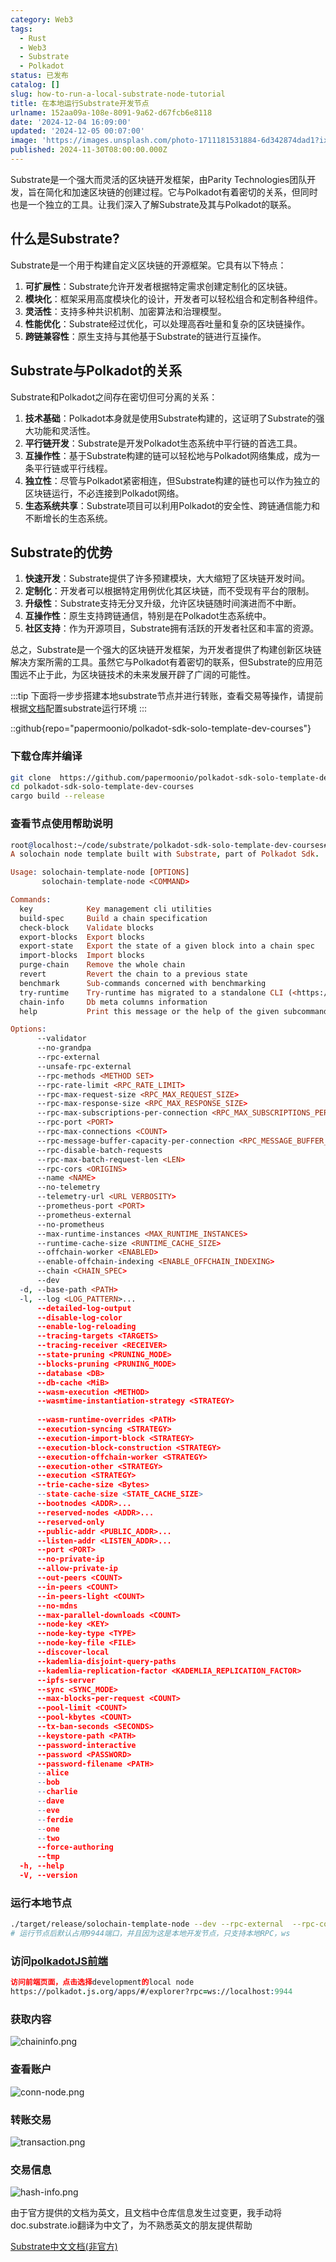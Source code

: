 ```yaml
---
category: Web3
tags:
  - Rust
  - Web3
  - Substrate
  - Polkadot
status: 已发布
catalog: []
slug: how-to-run-a-local-substrate-node-tutorial
title: 在本地运行Substrate开发节点
urlname: 152aa09a-108e-8091-9a62-d67fcb6e8118
date: '2024-12-04 16:09:00'
updated: '2024-12-05 00:07:00'
image: 'https://images.unsplash.com/photo-1711181531884-6d342874dad1?ixlib=rb-4.0.3&q=85&fm=jpg&crop=entropy&cs=srgb'
published: 2024-11-30T08:00:00.000Z
---
```


Substrate是一个强大而灵活的区块链开发框架，由Parity Technologies团队开发，旨在简化和加速区块链的创建过程。它与Polkadot有着密切的关系，但同时也是一个独立的工具。让我们深入了解Substrate及其与Polkadot的联系。


## 什么是Substrate?


Substrate是一个用于构建自定义区块链的开源框架。它具有以下特点：

1. **可扩展性**：Substrate允许开发者根据特定需求创建定制化的区块链。
2. **模块化**：框架采用高度模块化的设计，开发者可以轻松组合和定制各种组件。
3. **灵活性**：支持多种共识机制、加密算法和治理模型。
4. **性能优化**：Substrate经过优化，可以处理高吞吐量和复杂的区块链操作。
5. **跨链兼容性**：原生支持与其他基于Substrate的链进行互操作。

## Substrate与Polkadot的关系


Substrate和Polkadot之间存在密切但可分离的关系：

1. **技术基础**：Polkadot本身就是使用Substrate构建的，这证明了Substrate的强大功能和灵活性。
2. **平行链开发**：Substrate是开发Polkadot生态系统中平行链的首选工具。
3. **互操作性**：基于Substrate构建的链可以轻松地与Polkadot网络集成，成为一条平行链或平行线程。
4. **独立性**：尽管与Polkadot紧密相连，但Substrate构建的链也可以作为独立的区块链运行，不必连接到Polkadot网络。
5. **生态系统共享**：Substrate项目可以利用Polkadot的安全性、跨链通信能力和不断增长的生态系统。

## Substrate的优势

1. **快速开发**：Substrate提供了许多预建模块，大大缩短了区块链开发时间。
2. **定制化**：开发者可以根据特定用例优化其区块链，而不受现有平台的限制。
3. **升级性**：Substrate支持无分叉升级，允许区块链随时间演进而不中断。
4. **互操作性**：原生支持跨链通信，特别是在Polkadot生态系统中。
5. **社区支持**：作为开源项目，Substrate拥有活跃的开发者社区和丰富的资源。

总之，Substrate是一个强大的区块链开发框架，为开发者提供了构建创新区块链解决方案所需的工具。虽然它与Polkadot有着密切的联系，但Substrate的应用范围远不止于此，为区块链技术的未来发展开辟了广阔的可能性。


:::tip
下面将一步步搭建本地substrate节点并进行转账，查看交易等操作，请提前根据[文档](https://substrate-docs.pages.dev/en/install/macos/?mode=light)配置substrate运行环境
:::


::github{repo="papermoonio/polkadot-sdk-solo-template-dev-courses"}


### 下载仓库并编译


```bash
git clone  https://github.com/papermoonio/polkadot-sdk-solo-template-dev-courses 
cd polkadot-sdk-solo-template-dev-courses
cargo build --release
```


### 查看节点使用帮助说明


```prolog
root@localhost:~/code/substrate/polkadot-sdk-solo-template-dev-courses# ./target/release/solochain-template-node -h
A solochain node template built with Substrate, part of Polkadot Sdk.

Usage: solochain-template-node [OPTIONS]
       solochain-template-node <COMMAND>

Commands:
  key            Key management cli utilities
  build-spec     Build a chain specification
  check-block    Validate blocks
  export-blocks  Export blocks
  export-state   Export the state of a given block into a chain spec
  import-blocks  Import blocks
  purge-chain    Remove the whole chain
  revert         Revert the chain to a previous state
  benchmark      Sub-commands concerned with benchmarking
  try-runtime    Try-runtime has migrated to a standalone CLI (<https://github.com/paritytech/try-runtime-cli>). The subcommand exists as a stub and deprecation notice. It will be removed entirely some time after January 2024
  chain-info     Db meta columns information
  help           Print this message or the help of the given subcommand(s)

Options:
      --validator                                                                                Enable validator mode
      --no-grandpa                                                                               Disable GRANDPA
      --rpc-external                                                                             Listen to all RPC interfaces (default: local)
      --unsafe-rpc-external                                                                      Listen to all RPC interfaces
      --rpc-methods <METHOD SET>                                                                 RPC methods to expose. [default: auto] [possible values: auto, safe, unsafe]
      --rpc-rate-limit <RPC_RATE_LIMIT>                                                          RPC rate limiting (calls/minute) for each connection
      --rpc-max-request-size <RPC_MAX_REQUEST_SIZE>                                              Set the maximum RPC request payload size for both HTTP and WS in megabytes [default: 15]
      --rpc-max-response-size <RPC_MAX_RESPONSE_SIZE>                                            Set the maximum RPC response payload size for both HTTP and WS in megabytes [default: 15]
      --rpc-max-subscriptions-per-connection <RPC_MAX_SUBSCRIPTIONS_PER_CONNECTION>              Set the maximum concurrent subscriptions per connection [default: 1024]
      --rpc-port <PORT>                                                                          Specify JSON-RPC server TCP port
      --rpc-max-connections <COUNT>                                                              Maximum number of RPC server connections [default: 100]
      --rpc-message-buffer-capacity-per-connection <RPC_MESSAGE_BUFFER_CAPACITY_PER_CONNECTION>  The number of messages the RPC server is allowed to keep in memory [default: 64]
      --rpc-disable-batch-requests                                                               Disable RPC batch requests
      --rpc-max-batch-request-len <LEN>                                                          Limit the max length per RPC batch request
      --rpc-cors <ORIGINS>                                                                       Specify browser *origins* allowed to access the HTTP & WS RPC servers
      --name <NAME>                                                                              The human-readable name for this node
      --no-telemetry                                                                             Disable connecting to the Substrate telemetry server
      --telemetry-url <URL VERBOSITY>                                                            The URL of the telemetry server to connect to
      --prometheus-port <PORT>                                                                   Specify Prometheus exporter TCP Port
      --prometheus-external                                                                      Expose Prometheus exporter on all interfaces
      --no-prometheus                                                                            Do not expose a Prometheus exporter endpoint
      --max-runtime-instances <MAX_RUNTIME_INSTANCES>                                            The size of the instances cache for each runtime [max: 32] [default: 8]
      --runtime-cache-size <RUNTIME_CACHE_SIZE>                                                  Maximum number of different runtimes that can be cached [default: 2]
      --offchain-worker <ENABLED>                                                                Execute offchain workers on every block [default: when-authority] [possible values: always, never, when-authority]
      --enable-offchain-indexing <ENABLE_OFFCHAIN_INDEXING>                                      Enable offchain indexing API [default: false] [possible values: true, false]
      --chain <CHAIN_SPEC>                                                                       Specify the chain specification
      --dev                                                                                      Specify the development chain
  -d, --base-path <PATH>                                                                         Specify custom base path
  -l, --log <LOG_PATTERN>...                                                                     Sets a custom logging filter (syntax: `<target>=<level>`)
      --detailed-log-output                                                                      Enable detailed log output
      --disable-log-color                                                                        Disable log color output
      --enable-log-reloading                                                                     Enable feature to dynamically update and reload the log filter
      --tracing-targets <TARGETS>                                                                Sets a custom profiling filter
      --tracing-receiver <RECEIVER>                                                              Receiver to process tracing messages [default: log] [possible values: log]
      --state-pruning <PRUNING_MODE>                                                             Specify the state pruning mode
      --blocks-pruning <PRUNING_MODE>                                                            Specify the blocks pruning mode [default: archive-canonical]
      --database <DB>                                                                            Select database backend to use [possible values: rocksdb, paritydb, auto, paritydb-experimental]
      --db-cache <MiB>                                                                           Limit the memory the database cache can use
      --wasm-execution <METHOD>                                                                  Method for executing Wasm runtime code [default: compiled] [possible values: interpreted-i-know-what-i-do, compiled]
      --wasmtime-instantiation-strategy <STRATEGY>                                               The WASM instantiation method to use [default: pooling-copy-on-write] [possible values: pooling-copy-on-write, recreate-instance-copy-on-write, pooling,
                                                                                                 recreate-instance]
      --wasm-runtime-overrides <PATH>                                                            Specify the path where local WASM runtimes are stored
      --execution-syncing <STRATEGY>                                                             Runtime execution strategy for importing blocks during initial sync [possible values: native, wasm, both, native-else-wasm]
      --execution-import-block <STRATEGY>                                                        Runtime execution strategy for general block import (including locally authored blocks) [possible values: native, wasm, both, native-else-wasm]
      --execution-block-construction <STRATEGY>                                                  Runtime execution strategy for constructing blocks [possible values: native, wasm, both, native-else-wasm]
      --execution-offchain-worker <STRATEGY>                                                     Runtime execution strategy for offchain workers [possible values: native, wasm, both, native-else-wasm]
      --execution-other <STRATEGY>                                                               Runtime execution strategy when not syncing, importing or constructing blocks [possible values: native, wasm, both, native-else-wasm]
      --execution <STRATEGY>                                                                     The execution strategy that should be used by all execution contexts [possible values: native, wasm, both, native-else-wasm]
      --trie-cache-size <Bytes>                                                                  Specify the state cache size [default: 67108864]
      --state-cache-size <STATE_CACHE_SIZE>                                                      DEPRECATED: switch to `--trie-cache-size`
      --bootnodes <ADDR>...                                                                      Specify a list of bootnodes
      --reserved-nodes <ADDR>...                                                                 Specify a list of reserved node addresses
      --reserved-only                                                                            Whether to only synchronize the chain with reserved nodes
      --public-addr <PUBLIC_ADDR>...                                                             Public address that other nodes will use to connect to this node
      --listen-addr <LISTEN_ADDR>...                                                             Listen on this multiaddress
      --port <PORT>                                                                              Specify p2p protocol TCP port
      --no-private-ip                                                                            Always forbid connecting to private IPv4/IPv6 addresses
      --allow-private-ip                                                                         Always accept connecting to private IPv4/IPv6 addresses
      --out-peers <COUNT>                                                                        Number of outgoing connections we're trying to maintain [default: 8]
      --in-peers <COUNT>                                                                         Maximum number of inbound full nodes peers [default: 32]
      --in-peers-light <COUNT>                                                                   Maximum number of inbound light nodes peers [default: 100]
      --no-mdns                                                                                  Disable mDNS discovery (default: true)
      --max-parallel-downloads <COUNT>                                                           Maximum number of peers from which to ask for the same blocks in parallel [default: 5]
      --node-key <KEY>                                                                           Secret key to use for p2p networking
      --node-key-type <TYPE>                                                                     Crypto primitive to use for p2p networking [default: ed25519] [possible values: ed25519]
      --node-key-file <FILE>                                                                     File from which to read the node's secret key to use for p2p networking
      --discover-local                                                                           Enable peer discovery on local networks
      --kademlia-disjoint-query-paths                                                            Require iterative Kademlia DHT queries to use disjoint paths
      --kademlia-replication-factor <KADEMLIA_REPLICATION_FACTOR>                                Kademlia replication factor [default: 20]
      --ipfs-server                                                                              Join the IPFS network and serve transactions over bitswap protocol
      --sync <SYNC_MODE>                                                                         Blockchain syncing mode. [default: full] [possible values: full, fast, fast-unsafe, warp]
      --max-blocks-per-request <COUNT>                                                           Maximum number of blocks per request [default: 64]
      --pool-limit <COUNT>                                                                       Maximum number of transactions in the transaction pool [default: 8192]
      --pool-kbytes <COUNT>                                                                      Maximum number of kilobytes of all transactions stored in the pool [default: 20480]
      --tx-ban-seconds <SECONDS>                                                                 How long a transaction is banned for
      --keystore-path <PATH>                                                                     Specify custom keystore path
      --password-interactive                                                                     Use interactive shell for entering the password used by the keystore
      --password <PASSWORD>                                                                      Password used by the keystore
      --password-filename <PATH>                                                                 File that contains the password used by the keystore
      --alice                                                                                    Shortcut for `--name Alice --validator`
      --bob                                                                                      Shortcut for `--name Bob --validator`
      --charlie                                                                                  Shortcut for `--name Charlie --validator`
      --dave                                                                                     Shortcut for `--name Dave --validator`
      --eve                                                                                      Shortcut for `--name Eve --validator`
      --ferdie                                                                                   Shortcut for `--name Ferdie --validator`
      --one                                                                                      Shortcut for `--name One --validator`
      --two                                                                                      Shortcut for `--name Two --validator`
      --force-authoring                                                                          Enable authoring even when offline
      --tmp                                                                                      Run a temporary node
  -h, --help                                                                                     Print help (see more with '--help')
  -V, --version                                                                                  Print version
```


### 运行本地节点


```bash
./target/release/solochain-template-node --dev --rpc-external  --rpc-cors all
# 运行节点后默认占用9944端口，并且因为这是本地开发节点，只支持本地RPC，ws
```


### 访问[polkadotJS前端](https://polkadot.js.org/apps/#/explorer?rpc=ws://localhost:9944)


```prolog
访问前端页面，点击选择development的local node
https://polkadot.js.org/apps/#/explorer?rpc=ws://localhost:9944
```


### 获取内容


![chaininfo.png](https://prod-files-secure.s3.us-west-2.amazonaws.com/5d24fe63-e567-4804-86f9-9fdc62e13082/89be5adf-5619-4306-be75-45b425e3c446/chaininfo.png?X-Amz-Algorithm=AWS4-HMAC-SHA256&X-Amz-Content-Sha256=UNSIGNED-PAYLOAD&X-Amz-Credential=ASIAZI2LB466ZXN7RWVB%2F20250416%2Fus-west-2%2Fs3%2Faws4_request&X-Amz-Date=20250416T053901Z&X-Amz-Expires=3600&X-Amz-Security-Token=IQoJb3JpZ2luX2VjELX%2F%2F%2F%2F%2F%2F%2F%2F%2F%2FwEaCXVzLXdlc3QtMiJHMEUCIQDGf2wIxFDep3%2FMuihMVeKkKXFld8PYRdKcMgj%2FGnbLzwIgQC%2B17hxu2vCsTMjv9Jo2%2FnGh%2F455M8jjVQJnlqoVti0q%2FwMIPhAAGgw2Mzc0MjMxODM4MDUiDA%2B%2F15rQ9B5qgU%2Fb5CrcAzUAn4BMfZqWwAasLZdbPCdgk5uLGpR6mIRbCiSAIowWfHM9PSlSQB8RCWkSWv0p84YNQzrEPB4zcptmkp5XJ4drr8LxxCwSoG4BQU%2BgCj1zWupN4xPL079tND5%2BOVEudJtvYqkUigw93M%2BHWZSldfcSsWumxILzGgoofHY9NjAbpPwLePwuDx1Q5I0%2FVVaabGlcp0IJ4XKrL12SkLbuMgN1JV178ThMa5WY83S%2FbNp2oRSOBKvJSEwK5ay%2Bhp535xhdpbBrciRt3QZja8AV%2BRjrRQi7TDepyHcd1aKa6XrL0SjLHj5bStrPMSgsb6MemC7dJhKunMN%2Bl0%2FLE1KODwkRGbF3CU6C21U4K%2Fsx8JIFbUm1d80hVb5cpQ7II%2BnrtAC2Ut%2F%2B0z2DBHxlQgQdaNI6L53gifdjPO1StNjFyZaTydl95akoTvk5L6SIE71sxyMIA194UVRJblxXwN9OdaIZfqgE07BCtbGMPr9eDsGVe8uU7rfhFmD7vyfy8DD8x5R1iX3msmp4F4PNJEM6Q302cz85y4UDk5bSdQy7ZtAZvdbXjhXR517g%2FFtuOhsaST7FnfJ1IhYW3tPA2k6fyvKNgQXLuOVf5i%2F%2B2e08Sxo%2FnaalWGXU8lRinl8DMInv%2FL8GOqUB9L4Y8Bn9FGrMBKAIsMT%2BOec4rUdUAWDeJjFkF916i6RrRDjiCuIUEBBi3sZBqKLnxPvfS8LiCaCTTYC%2Bs9PUJEzsHRh7lc2xCG%2BX6JLnkEGlRBZlYvW6ZQqvleSxd1oy2VUKjraUb9K77wXF1Luoc%2Fp8WaYO4KM0A8kkKacscKVA%2B0Dhbp87AtEByxK7YfXQJ4JhEPtYUdOLq9UDz1713MMHVzKo&X-Amz-Signature=17dac7c4920dd11fb435110a9048ae726e7252954a5c33115a55e06a47e409bb&X-Amz-SignedHeaders=host&x-id=GetObject)


### 查看账户


![conn-node.png](https://prod-files-secure.s3.us-west-2.amazonaws.com/5d24fe63-e567-4804-86f9-9fdc62e13082/05964f92-c6d8-42d1-b4a1-b3a852295683/conn-node.png?X-Amz-Algorithm=AWS4-HMAC-SHA256&X-Amz-Content-Sha256=UNSIGNED-PAYLOAD&X-Amz-Credential=ASIAZI2LB466ZXN7RWVB%2F20250416%2Fus-west-2%2Fs3%2Faws4_request&X-Amz-Date=20250416T053901Z&X-Amz-Expires=3600&X-Amz-Security-Token=IQoJb3JpZ2luX2VjELX%2F%2F%2F%2F%2F%2F%2F%2F%2F%2FwEaCXVzLXdlc3QtMiJHMEUCIQDGf2wIxFDep3%2FMuihMVeKkKXFld8PYRdKcMgj%2FGnbLzwIgQC%2B17hxu2vCsTMjv9Jo2%2FnGh%2F455M8jjVQJnlqoVti0q%2FwMIPhAAGgw2Mzc0MjMxODM4MDUiDA%2B%2F15rQ9B5qgU%2Fb5CrcAzUAn4BMfZqWwAasLZdbPCdgk5uLGpR6mIRbCiSAIowWfHM9PSlSQB8RCWkSWv0p84YNQzrEPB4zcptmkp5XJ4drr8LxxCwSoG4BQU%2BgCj1zWupN4xPL079tND5%2BOVEudJtvYqkUigw93M%2BHWZSldfcSsWumxILzGgoofHY9NjAbpPwLePwuDx1Q5I0%2FVVaabGlcp0IJ4XKrL12SkLbuMgN1JV178ThMa5WY83S%2FbNp2oRSOBKvJSEwK5ay%2Bhp535xhdpbBrciRt3QZja8AV%2BRjrRQi7TDepyHcd1aKa6XrL0SjLHj5bStrPMSgsb6MemC7dJhKunMN%2Bl0%2FLE1KODwkRGbF3CU6C21U4K%2Fsx8JIFbUm1d80hVb5cpQ7II%2BnrtAC2Ut%2F%2B0z2DBHxlQgQdaNI6L53gifdjPO1StNjFyZaTydl95akoTvk5L6SIE71sxyMIA194UVRJblxXwN9OdaIZfqgE07BCtbGMPr9eDsGVe8uU7rfhFmD7vyfy8DD8x5R1iX3msmp4F4PNJEM6Q302cz85y4UDk5bSdQy7ZtAZvdbXjhXR517g%2FFtuOhsaST7FnfJ1IhYW3tPA2k6fyvKNgQXLuOVf5i%2F%2B2e08Sxo%2FnaalWGXU8lRinl8DMInv%2FL8GOqUB9L4Y8Bn9FGrMBKAIsMT%2BOec4rUdUAWDeJjFkF916i6RrRDjiCuIUEBBi3sZBqKLnxPvfS8LiCaCTTYC%2Bs9PUJEzsHRh7lc2xCG%2BX6JLnkEGlRBZlYvW6ZQqvleSxd1oy2VUKjraUb9K77wXF1Luoc%2Fp8WaYO4KM0A8kkKacscKVA%2B0Dhbp87AtEByxK7YfXQJ4JhEPtYUdOLq9UDz1713MMHVzKo&X-Amz-Signature=a83bcd2a43e780f3c994b9693a28bf0294fd1a3414d1fe616e628ea18939b996&X-Amz-SignedHeaders=host&x-id=GetObject)


### 转账交易


![transaction.png](https://prod-files-secure.s3.us-west-2.amazonaws.com/5d24fe63-e567-4804-86f9-9fdc62e13082/65593d3b-9b56-4fbe-a383-1447c903127f/transaction.png?X-Amz-Algorithm=AWS4-HMAC-SHA256&X-Amz-Content-Sha256=UNSIGNED-PAYLOAD&X-Amz-Credential=ASIAZI2LB466ZXN7RWVB%2F20250416%2Fus-west-2%2Fs3%2Faws4_request&X-Amz-Date=20250416T053901Z&X-Amz-Expires=3600&X-Amz-Security-Token=IQoJb3JpZ2luX2VjELX%2F%2F%2F%2F%2F%2F%2F%2F%2F%2FwEaCXVzLXdlc3QtMiJHMEUCIQDGf2wIxFDep3%2FMuihMVeKkKXFld8PYRdKcMgj%2FGnbLzwIgQC%2B17hxu2vCsTMjv9Jo2%2FnGh%2F455M8jjVQJnlqoVti0q%2FwMIPhAAGgw2Mzc0MjMxODM4MDUiDA%2B%2F15rQ9B5qgU%2Fb5CrcAzUAn4BMfZqWwAasLZdbPCdgk5uLGpR6mIRbCiSAIowWfHM9PSlSQB8RCWkSWv0p84YNQzrEPB4zcptmkp5XJ4drr8LxxCwSoG4BQU%2BgCj1zWupN4xPL079tND5%2BOVEudJtvYqkUigw93M%2BHWZSldfcSsWumxILzGgoofHY9NjAbpPwLePwuDx1Q5I0%2FVVaabGlcp0IJ4XKrL12SkLbuMgN1JV178ThMa5WY83S%2FbNp2oRSOBKvJSEwK5ay%2Bhp535xhdpbBrciRt3QZja8AV%2BRjrRQi7TDepyHcd1aKa6XrL0SjLHj5bStrPMSgsb6MemC7dJhKunMN%2Bl0%2FLE1KODwkRGbF3CU6C21U4K%2Fsx8JIFbUm1d80hVb5cpQ7II%2BnrtAC2Ut%2F%2B0z2DBHxlQgQdaNI6L53gifdjPO1StNjFyZaTydl95akoTvk5L6SIE71sxyMIA194UVRJblxXwN9OdaIZfqgE07BCtbGMPr9eDsGVe8uU7rfhFmD7vyfy8DD8x5R1iX3msmp4F4PNJEM6Q302cz85y4UDk5bSdQy7ZtAZvdbXjhXR517g%2FFtuOhsaST7FnfJ1IhYW3tPA2k6fyvKNgQXLuOVf5i%2F%2B2e08Sxo%2FnaalWGXU8lRinl8DMInv%2FL8GOqUB9L4Y8Bn9FGrMBKAIsMT%2BOec4rUdUAWDeJjFkF916i6RrRDjiCuIUEBBi3sZBqKLnxPvfS8LiCaCTTYC%2Bs9PUJEzsHRh7lc2xCG%2BX6JLnkEGlRBZlYvW6ZQqvleSxd1oy2VUKjraUb9K77wXF1Luoc%2Fp8WaYO4KM0A8kkKacscKVA%2B0Dhbp87AtEByxK7YfXQJ4JhEPtYUdOLq9UDz1713MMHVzKo&X-Amz-Signature=a9621257ac34a20096fd6bd96e48141874dde5967488c40a8330e056a19db170&X-Amz-SignedHeaders=host&x-id=GetObject)


### 交易信息


![hash-info.png](https://prod-files-secure.s3.us-west-2.amazonaws.com/5d24fe63-e567-4804-86f9-9fdc62e13082/7b9b0ba8-edf2-4998-9e9d-9cde7a64aa23/hash-info.png?X-Amz-Algorithm=AWS4-HMAC-SHA256&X-Amz-Content-Sha256=UNSIGNED-PAYLOAD&X-Amz-Credential=ASIAZI2LB466ZXN7RWVB%2F20250416%2Fus-west-2%2Fs3%2Faws4_request&X-Amz-Date=20250416T053901Z&X-Amz-Expires=3600&X-Amz-Security-Token=IQoJb3JpZ2luX2VjELX%2F%2F%2F%2F%2F%2F%2F%2F%2F%2FwEaCXVzLXdlc3QtMiJHMEUCIQDGf2wIxFDep3%2FMuihMVeKkKXFld8PYRdKcMgj%2FGnbLzwIgQC%2B17hxu2vCsTMjv9Jo2%2FnGh%2F455M8jjVQJnlqoVti0q%2FwMIPhAAGgw2Mzc0MjMxODM4MDUiDA%2B%2F15rQ9B5qgU%2Fb5CrcAzUAn4BMfZqWwAasLZdbPCdgk5uLGpR6mIRbCiSAIowWfHM9PSlSQB8RCWkSWv0p84YNQzrEPB4zcptmkp5XJ4drr8LxxCwSoG4BQU%2BgCj1zWupN4xPL079tND5%2BOVEudJtvYqkUigw93M%2BHWZSldfcSsWumxILzGgoofHY9NjAbpPwLePwuDx1Q5I0%2FVVaabGlcp0IJ4XKrL12SkLbuMgN1JV178ThMa5WY83S%2FbNp2oRSOBKvJSEwK5ay%2Bhp535xhdpbBrciRt3QZja8AV%2BRjrRQi7TDepyHcd1aKa6XrL0SjLHj5bStrPMSgsb6MemC7dJhKunMN%2Bl0%2FLE1KODwkRGbF3CU6C21U4K%2Fsx8JIFbUm1d80hVb5cpQ7II%2BnrtAC2Ut%2F%2B0z2DBHxlQgQdaNI6L53gifdjPO1StNjFyZaTydl95akoTvk5L6SIE71sxyMIA194UVRJblxXwN9OdaIZfqgE07BCtbGMPr9eDsGVe8uU7rfhFmD7vyfy8DD8x5R1iX3msmp4F4PNJEM6Q302cz85y4UDk5bSdQy7ZtAZvdbXjhXR517g%2FFtuOhsaST7FnfJ1IhYW3tPA2k6fyvKNgQXLuOVf5i%2F%2B2e08Sxo%2FnaalWGXU8lRinl8DMInv%2FL8GOqUB9L4Y8Bn9FGrMBKAIsMT%2BOec4rUdUAWDeJjFkF916i6RrRDjiCuIUEBBi3sZBqKLnxPvfS8LiCaCTTYC%2Bs9PUJEzsHRh7lc2xCG%2BX6JLnkEGlRBZlYvW6ZQqvleSxd1oy2VUKjraUb9K77wXF1Luoc%2Fp8WaYO4KM0A8kkKacscKVA%2B0Dhbp87AtEByxK7YfXQJ4JhEPtYUdOLq9UDz1713MMHVzKo&X-Amz-Signature=5e4355c9ada132d28a518b80660ea351eadd52363959cccea4b2fb0ce1c71f0e&X-Amz-SignedHeaders=host&x-id=GetObject)


由于官方提供的文档为英文，且文档中仓库信息发生过变更，我手动将doc.substrate.io翻译为中文了，为不熟悉英文的朋友提供帮助


[ Substrate中文文档(非官方)](https://substrate-docs.pages.dev/en/tutorials/build-a-blockchain/?mode=light)

